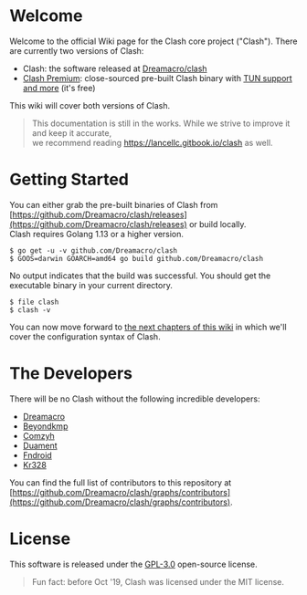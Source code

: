 # Welcome
Welcome to the official Wiki page for the Clash core project ("Clash"). There are currently two versions of Clash:
* Clash: the software released at [Dreamacro/clash](https://github.com/Dreamacro/clash)
* [Clash Premium](https://github.com/Dreamacro/clash/releases/tag/premium): close-sourced pre-built Clash binary with [TUN support and more](https://github.com/Dreamacro/clash/wiki/premium-core-features) (it's free)

This wiki will cover both versions of Clash. 

> This documentation is still in the works. While we strive to improve it and keep it accurate,  
  we recommend reading https://lancellc.gitbook.io/clash as well.

# Getting Started
You can either grab the pre-built binaries of Clash from [https://github.com/Dreamacro/clash/releases](https://github.com/Dreamacro/clash/releases) or build locally.  
Clash requires Golang 1.13 or a higher version.

```
$ go get -u -v github.com/Dreamacro/clash
$ GOOS=darwin GOARCH=amd64 go build github.com/Dreamacro/clash
```

No output indicates that the build was successful. You should get the executable binary in your current directory.

```
$ file clash
$ clash -v
```

You can now move forward to [the next chapters of this wiki](https://github.com/Dreamacro/clash/wiki/configuration) in which we'll cover the configuration syntax of Clash.

# The Developers
There will be no Clash without the following incredible developers:
* [Dreamacro](https://github.com/Dreamacro)
* [Beyondkmp](https://github.com/beyondkmp)
* [Comzyh](https://github.com/comzyh)
* [Duament](https://github.com/duament)
* [Fndroid](https://github.com/Fndroid)
* [Kr328](https://github.com/kr328)

You can find the full list of contributors to this repository at [https://github.com/Dreamacro/clash/graphs/contributors](https://github.com/Dreamacro/clash/graphs/contributors).

# License
This software is released under the [GPL-3.0](https://github.com/Dreamacro/clash/blob/master/LICENSE) open-source license.  
> Fun fact: before Oct '19, Clash was licensed under the MIT license.